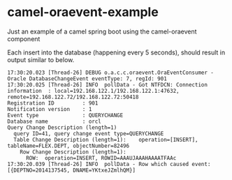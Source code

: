 # camel-oraevent-example

Just an example of a camel spring boot using the camel-oraevent component

Each insert into the database (happening every 5 seconds), should result in output
similar to below.

```
17:30:20.023 [Thread-26] DEBUG o.a.c.c.oraevent.OraEventConsumer - Oracle DatabaseChangeEvent eventType: 7, regId: 901
17:30:20.025 [Thread-26] INFO  pollData - Got NTFDCN: Connection information  : local=192.168.122.1/192.168.122.1:47632, remote=192.168.122.72/192.168.122.72:50418
Registration ID         : 901
Notification version    : 1
Event type              : QUERYCHANGE
Database name           : orcl
Query Change Description (length=1)
  query ID=41, query change event type=QUERYCHANGE
  Table Change Description (length=1):    operation=[INSERT], tableName=FLEX.DEPT, objectNumber=82496
    Row Change Description (length=1):
      ROW:  operation=INSERT, ROWID=AAAUJAAAHAAAATFAAc
17:30:20.039 [Thread-26] INFO  pollData - Row which caused event: [{DEPTNO=2014137545, DNAME=YKtxeJZmlhQM}]
```